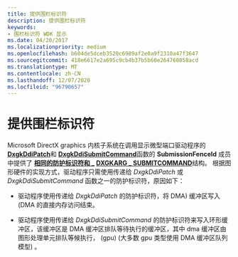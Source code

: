 ```yaml
---
title: 提供围栏标识符
description: 提供围栏标识符
keywords:
- 围栏标识符 WDK 显示
ms.date: 04/20/2017
ms.localizationpriority: medium
ms.openlocfilehash: b604de5dceb3520c6989af2e0a9f2310a47f3647
ms.sourcegitcommit: 418e6617e2a695c9cb4b37b5b60e264760858acd
ms.translationtype: MT
ms.contentlocale: zh-CN
ms.lasthandoff: 12/07/2020
ms.locfileid: "96790657"
---
```

# <a name="supplying-fence-identifiers"></a>提供围栏标识符


Microsoft DirectX graphics 内核子系统在调用显示微型端口驱动程序的 [**DxgkDdiPatch**](/windows-hardware/drivers/ddi/d3dkmddi/nc-d3dkmddi-dxgkddi_patch)和 [**DxgkDdiSubmitCommand**](/windows-hardware/drivers/ddi/d3dkmddi/nc-d3dkmddi-dxgkddi_submitcommand)函数的 **SubmissionFenceId** 成员中提供了 [**相同的防护标识符和 \_**](/windows-hardware/drivers/ddi/d3dkmddi/ns-d3dkmddi-_dxgkarg_patch) [**DXGKARG \_ SUBMITCOMMAND**](/windows-hardware/drivers/ddi/d3dkmddi/ns-d3dkmddi-_dxgkarg_submitcommand)结构。 根据图形硬件的实现方式，驱动程序只需使用传递给 *DxgkDdiPatch* 或 *DxgkDdiSubmitCommand* 函数之一的防护标识符，原因如下：

-   驱动程序使用传递给 *DxgkDdiPatch* 的防护标识符，将 DMA) 缓冲区写入 (DMA 的直接内存访问结束。

-   驱动程序使用传递给 *DxgkDdiSubmitCommand* 的防护标识符来写入环形缓冲区，该缓冲区是 DMA 缓冲区排队等待执行的缓冲区，其中 dma 缓冲区由图形处理单元排队等候执行， (gpu)  (大多数 gpu 类型使用 DMA 缓冲区队列模型) 。

 

